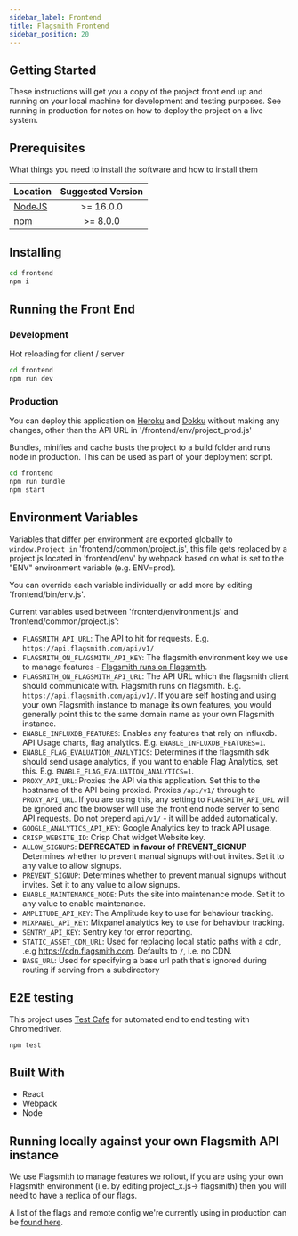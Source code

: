 ```yaml
---
sidebar_label: Frontend
title: Flagsmith Frontend
sidebar_position: 20
---
```


## Getting Started

These instructions will get you a copy of the project front end up and running on your local machine for development and
testing purposes. See running in production for notes on how to deploy the project on a live system.

## Prerequisites

What things you need to install the software and how to install them

| Location                                    | Suggested Version |
| ------------------------------------------- | :---------------: |
| <a href="https://nodejs.org/en/">NodeJS</a> |     >= 16.0.0     |
| <a href="https://nodejs.org/en/">npm</a>    |     >= 8.0.0      |

## Installing

```bash
cd frontend
npm i
```

## Running the Front End

### Development

Hot reloading for client / server

```bash
cd frontend
npm run dev
```

### Production

You can deploy this application on [Heroku](https://www.heroku.com/) and [Dokku](http://dokku.viewdocs.io/dokku/)
without making any changes, other than the API URL in '/frontend/env/project_prod.js'

Bundles, minifies and cache busts the project to a build folder and runs node in production. This can be used as part of
your deployment script.

```bash
cd frontend
npm run bundle
npm start
```

## Environment Variables

Variables that differ per environment are exported globally to `window.Project in` 'frontend/common/project.js', this
file gets replaced by a project.js located in 'frontend/env' by webpack based on what is set to the "ENV" environment
variable (e.g. ENV=prod).

You can override each variable individually or add more by editing 'frontend/bin/env.js'.

Current variables used between 'frontend/environment.js' and 'frontend/common/project.js':

- `FLAGSMITH_API_URL`: The API to hit for requests. E.g. `https://api.flagsmith.com/api/v1/`
- `FLAGSMITH_ON_FLAGSMITH_API_KEY`: The flagsmith environment key we use to manage features -
  [Flagsmith runs on Flagsmith](/deployment/overview#running-flagsmith-on-flagsmith).
- `FLAGSMITH_ON_FLAGSMITH_API_URL`: The API URL which the flagsmith client should communicate with. Flagsmith runs on
  flagsmith. E.g. `https://api.flagsmith.com/api/v1/`. If you are self hosting and using your own Flagsmith instance to
  manage its own features, you would generally point this to the same domain name as your own Flagsmith instance.
- `ENABLE_INFLUXDB_FEATURES`: Enables any features that rely on influxdb. API Usage charts, flag analytics. E.g.
  `ENABLE_INFLUXDB_FEATURES=1`.
- `ENABLE_FLAG_EVALUATION_ANALYTICS`: Determines if the flagsmith sdk should send usage analytics, if you want to enable
  Flag Analytics, set this. E.g. `ENABLE_FLAG_EVALUATION_ANALYTICS=1`.
- `PROXY_API_URL`: Proxies the API via this application. Set this to the hostname of the API being proxied. Proxies
  `/api/v1/` through to `PROXY_API_URL`. If you are using this, any setting to `FLAGSMITH_API_URL` will be ignored and
  the browser will use the front end node server to send API requests. Do not prepend `api/v1/` - it will be added
  automatically.
- `GOOGLE_ANALYTICS_API_KEY`: Google Analytics key to track API usage.
- `CRISP_WEBSITE_ID`: Crisp Chat widget Website key.
- `ALLOW_SIGNUPS`: **DEPRECATED in favour of PREVENT_SIGNUP** Determines whether to prevent manual signups without invites. Set it to any value to allow signups.
- `PREVENT_SIGNUP`: Determines whether to prevent manual signups without invites. Set it to any value to allow signups.
- `ENABLE_MAINTENANCE_MODE`: Puts the site into maintenance mode. Set it to any value to enable maintenance.
- `AMPLITUDE_API_KEY`: The Amplitude key to use for behaviour tracking.
- `MIXPANEL_API_KEY`: Mixpanel analytics key to use for behaviour tracking.
- `SENTRY_API_KEY`: Sentry key for error reporting.
- `STATIC_ASSET_CDN_URL`: Used for replacing local static paths with a cdn, .e.g https://cdn.flagsmith.com. Defaults to
  `/`, i.e. no CDN.
- `BASE_URL`: Used for specifying a base url path that's ignored during routing if serving from a subdirectory

## E2E testing

This project uses [Test Cafe](https://testcafe.io/) for automated end to end testing with Chromedriver.

```bash
npm test
```

## Built With

- React
- Webpack
- Node

## Running locally against your own Flagsmith API instance

We use Flagsmith to manage features we rollout, if you are using your own Flagsmith environment (i.e. by editing
project_x.js-> flagsmith) then you will need to have a replica of our flags.

A list of the flags and remote config we're currently using in production can be
[found here](/deployment/overview#current-flagsmith-feature-flags).

